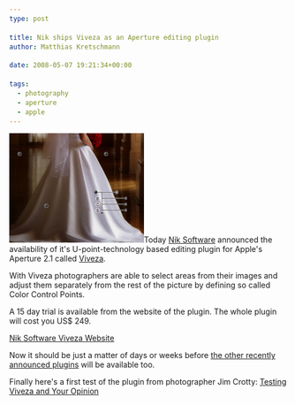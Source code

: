 ```yaml
---
type: post

title: Nik ships Viveza as an Aperture editing plugin
author: Matthias Kretschmann

date: 2008-05-07 19:21:34+00:00

tags:
  - photography
  - aperture
  - apple
---
```


![Viveza](../media/viveza.png)Today [Nik Software](http://www.niksoftware.com) announced the availability of it's U-point-technology based editing plugin for Apple's Aperture 2.1 called [Viveza](http://www.niksoftware.com/viveza).

<!-- more -->

With Viveza photographers are able to select areas from their images and adjust them separately from the rest of the picture by defining so called Color Control Points.

A 15 day trial is available from the website of the plugin. The whole plugin will cost you US\$ 249.

[Nik Software Viveza Website](http://www.niksoftware.com/viveza)

Now it should be just a matter of days or weeks before [the other recently announced plugins](http://www.kremalicious.com/2008/04/first-aperture-adjustment-plugins-have-arrived/) will be available too.

Finally here's a first test of the plugin from photographer Jim Crotty:
[Testing Viveza and Your Opinion](http://calmphotos.com/index.php/2008/05/07/testing-viveza-and-your-opinion/)
